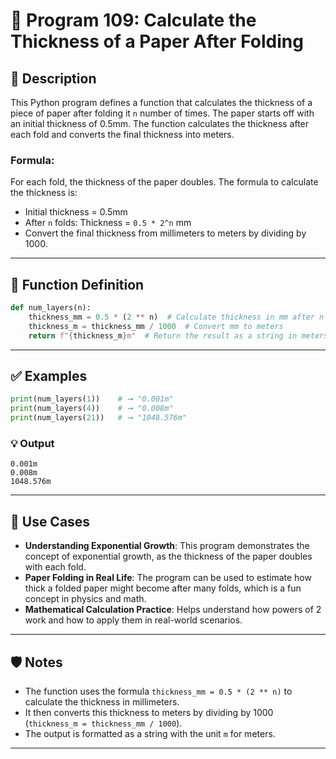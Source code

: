
# 📘 Program 109: Calculate the Thickness of a Paper After Folding

## 🧮 Description

This Python program defines a function that calculates the thickness of a piece of paper after folding it `n` number of times. The paper starts off with an initial thickness of 0.5mm. The function calculates the thickness after each fold and converts the final thickness into meters.

### Formula:
For each fold, the thickness of the paper doubles. The formula to calculate the thickness is:

- Initial thickness = 0.5mm
- After `n` folds: Thickness = `0.5 * 2^n` mm
- Convert the final thickness from millimeters to meters by dividing by 1000.

---

## 📌 Function Definition

```python
def num_layers(n):
    thickness_mm = 0.5 * (2 ** n)  # Calculate thickness in mm after n folds
    thickness_m = thickness_mm / 1000  # Convert mm to meters
    return f"{thickness_m}m"  # Return the result as a string in meters
```

---

## ✅ Examples

```python
print(num_layers(1))    # ➞ "0.001m"
print(num_layers(4))    # ➞ "0.008m"
print(num_layers(21))   # ➞ "1048.576m"
```

### 💡 Output

```
0.001m
0.008m
1048.576m
```

---

## 📂 Use Cases

- **Understanding Exponential Growth**: This program demonstrates the concept of exponential growth, as the thickness of the paper doubles with each fold.
- **Paper Folding in Real Life**: The program can be used to estimate how thick a folded paper might become after many folds, which is a fun concept in physics and math.
- **Mathematical Calculation Practice**: Helps understand how powers of 2 work and how to apply them in real-world scenarios.

---

## 🛡️ Notes

- The function uses the formula `thickness_mm = 0.5 * (2 ** n)` to calculate the thickness in millimeters.
- It then converts this thickness to meters by dividing by 1000 (`thickness_m = thickness_mm / 1000`).
- The output is formatted as a string with the unit `m` for meters.

---

